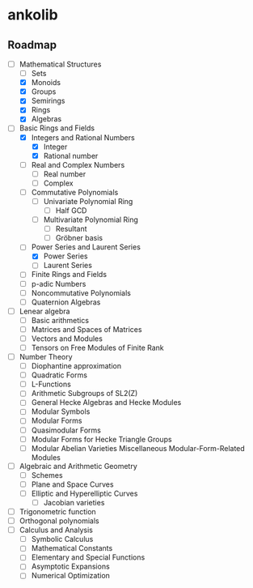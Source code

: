 # ankolib

## Roadmap

- [ ] Mathematical Structures
  - [ ] Sets
  - [x] Monoids
  - [x] Groups
  - [x] Semirings
  - [x] Rings
  - [x] Algebras
- [ ] Basic Rings and Fields
  - [x] Integers and Rational Numbers
    - [x] Integer
    - [x] Rational number
  - [ ] Real and Complex Numbers
    - [ ] Real number
    - [ ] Complex
  - [ ] Commutative Polynomials
    - [ ] Univariate Polynomial Ring
      - [ ] Half GCD
    - [ ] Multivariate Polynomial Ring
      - [ ] Resultant
      - [ ] Gröbner basis
  - [ ] Power Series and Laurent Series
    - [x] Power Series
    - [ ] Laurent Series
  - [ ] Finite Rings and Fields
  - [ ] p-adic Numbers
  - [ ] Noncommutative Polynomials
  - [ ] Quaternion Algebras
- [ ] Lenear algebra
  - [ ] Basic arithmetics
  - [ ] Matrices and Spaces of Matrices
  - [ ] Vectors and Modules
  - [ ] Tensors on Free Modules of Finite Rank
- [ ] Number Theory
  - [ ] Diophantine approximation
  - [ ] Quadratic Forms
  - [ ] L-Functions
  - [ ] Arithmetic Subgroups of SL2(Z)
  - [ ] General Hecke Algebras and Hecke Modules
  - [ ] Modular Symbols
  - [ ] Modular Forms
  - [ ] Quasimodular Forms
  - [ ] Modular Forms for Hecke Triangle Groups
  - [ ] Modular Abelian Varieties
Miscellaneous Modular-Form-Related Modules
- [ ] Algebraic and Arithmetic Geometry
  - [ ] Schemes
  - [ ] Plane and Space Curves
  - [ ] Elliptic and Hyperelliptic Curves
    - [ ] Jacobian varieties
- [ ] Trigonometric function
- [ ] Orthogonal polynomials
- [ ] Calculus and Analysis
  - [ ] Symbolic Calculus
  - [ ] Mathematical Constants
  - [ ] Elementary and Special Functions
  - [ ] Asymptotic Expansions
  - [ ] Numerical Optimization
